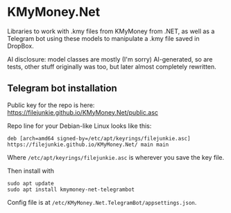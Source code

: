# KMyMoney.Net

Libraries to work with .kmy files from KMyMoney from .NET, as well as a Telegram bot using these models to manipulate a .kmy file saved in DropBox.

AI disclosure: model classes are mostly (I'm sorry) AI-generated, so are tests, other stuff originally was too, but later almost completely rewritten.

## Telegram bot installation

Public key for the repo is here: https://filejunkie.github.io/KMyMoney.Net/public.asc

Repo line for your Debian-like Linux looks like this:

```
deb [arch=amd64 signed-by=/etc/apt/keyrings/filejunkie.asc] https://filejunkie.github.io/KMyMoney.Net/ main main
```

Where `/etc/apt/keyrings/filejunkie.asc` is wherever you save the key file.

Then install with

```
sudo apt update
sudo apt install kmymoney-net-telegrambot
```

Config file is at `/etc/KMyMoney.Net.TelegramBot/appsettings.json`.
